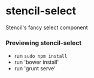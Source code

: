 # stencil-select
Stencil's fancy select component

### Previewing stencil-select
* run `sudo npm install`
* run 'bower install'
* run 'grunt serve'
